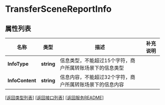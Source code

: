 # TransferSceneReportInfo

## 属性列表

名称 | 类型 | 描述 | 补充说明
------------ | ------------- | ------------- | -------------
**InfoType** | **string** | 信息类型，不能超过15个字符，商户所属转账场景下的信息类型 | 
**InfoContent** | **string** | 信息内容，不能超过32个字符，商户所属转账场景下的信息内容 | 

[\[返回类型列表\]](README.md#类型列表)
[\[返回接口列表\]](README.md#接口列表)
[\[返回服务README\]](README.md)

